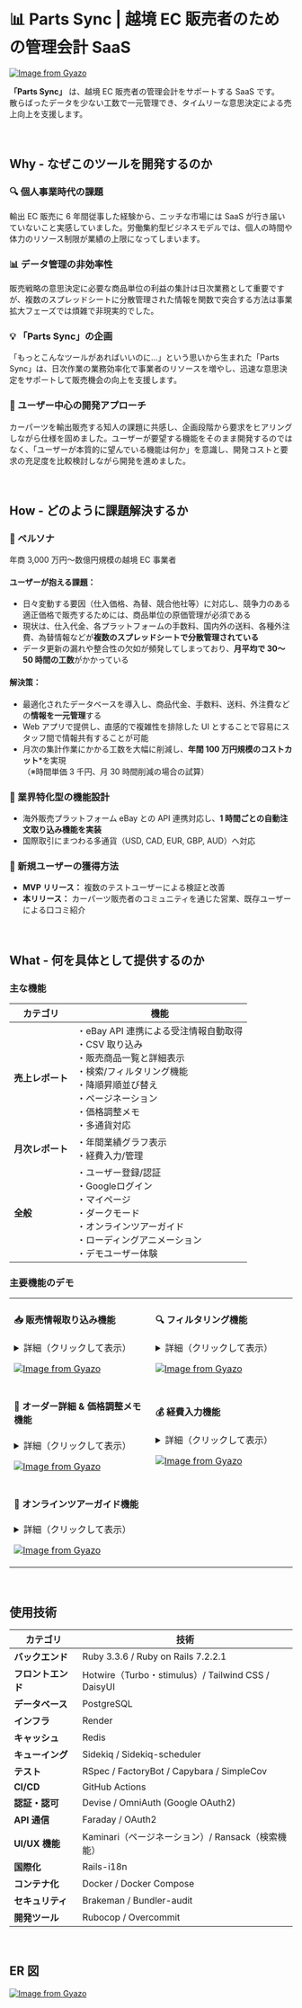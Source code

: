 # 📊 Parts Sync | 越境 EC 販売者のための管理会計 SaaS

[![Image from Gyazo](https://i.gyazo.com/3a721fbb896e886a8c4ef51df114f372.jpg)](https://gyazo.com/3a721fbb896e886a8c4ef51df114f372)

**「Parts Sync」** は、越境 EC 販売者の管理会計をサポートする SaaS です。<br>
散らばったデータを少ない工数で一元管理でき、タイムリーな意思決定による売上向上を支援します。
<br><br><br>

## Why - なぜこのツールを開発するのか

### 🔍 個人事業時代の課題

輸出 EC 販売に 6 年間従事した経験から、ニッチな市場には SaaS が行き届いていないこと実感していました。労働集約型ビジネスモデルでは、個人の時間や体力のリソース制限が業績の上限になってしまいます。

### 📊 データ管理の非効率性

販売戦略の意思決定に必要な商品単位の利益の集計は日次業務として重要ですが、複数のスプレッドシートに分散管理された情報を関数で突合する方法は事業拡大フェーズでは煩雑で非現実的でした。

### 💡 「Parts Sync」の企画

「もっとこんなツールがあればいいのに...」という思いから生まれた「Parts Sync」は、日次作業の業務効率化で事業者のリソースを増やし、迅速な意思決定をサポートして販売機会の向上を支援します。

### 👥 ユーザー中心の開発アプローチ

カーパーツを輸出販売する知人の課題に共感し、企画段階から要求をヒアリングしながら仕様を固めました。ユーザーが要望する機能をそのまま開発するのではなく、「ユーザーが本質的に望んでいる機能は何か」を意識し、開発コストと要求の充足度を比較検討しながら開発を進めました。
<br><br><br>

## How - どのように課題解決するか

### 🎯 ペルソナ

年商 3,000 万円〜数億円規模の越境 EC 事業者<br>

#### ユーザーが抱える課題：

- 日々変動する要因（仕入価格、為替、競合他社等）に対応し、競争力のある適正価格で販売するためには、商品単位の原価管理が必須である
- 現状は、仕入代金、各プラットフォームの手数料、国内外の送料、各種外注費、為替情報などが**複数のスプレッドシートで分散管理されている**
- データ更新の漏れや整合性の欠如が頻発してしまっており、**月平均で 30〜50 時間の工数**がかかっている

#### 解決策：

- 最適化されたデータベースを導入し、商品代金、手数料、送料、外注費などの**情報を一元管理**する
- Web アプリで提供し、直感的で複雑性を排除した UI とすることで容易にスタッフ間で情報共有することが可能
- 月次の集計作業にかかる工数を大幅に削減し、**年間 100 万円規模のコストカット**\*を実現<br>（※時間単価 3 千円、月 30 時間削減の場合の試算）

### 🔧 業界特化型の機能設計

- 海外販売プラットフォーム eBay との API 連携対応し、**1 時間ごとの自動注文取り込み機能を実装**
- 国際取引にまつわる多通貨（USD, CAD, EUR, GBP, AUD）へ対応

### 🚀 新規ユーザーの獲得方法

- **MVP リリース：** 複数のテストユーザーによる検証と改善
- **本リリース：** カーパーツ販売者のコミュニティを通じた営業、既存ユーザーによる口コミ紹介
<br><br><br>

## What - 何を具体として提供するのか <br>

### 主な機能

| カテゴリ         | 機能                                                                                                                                               |
| ---------------- | -------------------------------------------------------------------------------------------------------------------------------------------------- |
| **売上レポート** | ・eBay API 連携による受注情報自動取得<br>・CSV 取り込み<br>・販売商品一覧と詳細表示<br>・検索/フィルタリング機能<br>・降順昇順並び替え<br>・ページネーション<br>・価格調整メモ<br>・多通貨対応 |
| **月次レポート** | ・年間業績グラフ表示<br>・経費入力/管理                                                                                                            |
| **全般**         | ・ユーザー登録/認証<br>・Googleログイン<br>・マイページ<br>・ダークモード<br>・オンラインツアーガイド<br>・ローディングアニメーション<br>・デモユーザー体験                            |

### 主要機能のデモ

<table>
<tr>
<td width="50%">

#### 📥 販売情報取り込み機能

<details>
<summary>詳細（クリックして表示）</summary>
CSV 形式のインポートでは委託先から入手した外注費を DB へ保存します。<br>また、基本情報はプラットフォームの API 経由で自動的に更新されます。Sidekiq+Redis を用いて 1 時間ごとの定期実行を実現しました。
</details>

[![Image from Gyazo](https://i.gyazo.com/5fb5078493a916a67b9e1dcd23478287.gif)](https://gyazo.com/5fb5078493a916a67b9e1dcd23478287)

</td>
<td width="50%">

#### 🔍 フィルタリング機能

<details>
<summary>詳細（クリックして表示）</summary>
Ransack を利用した検索機能です。販売データを日付、注文番号、追跡番号、SKU コードでマルチ検索することができます。<br>アイコンやプレースホルダーを利用することで、情報量を最小限にしつつ、直感的な UI を実現しています。
</details>

[![Image from Gyazo](https://i.gyazo.com/c39aaff5e467c1b1c1f93d1f86959412.gif)](https://gyazo.com/c39aaff5e467c1b1c1f93d1f86959412)

</td>
</tr>
<tr>
<td width="50%">

#### 📝 オーダー詳細 & 価格調整メモ機能

<details>
<summary>詳細（クリックして表示）</summary>
Turbo Frames/Streams & Stimulus を利用することで商品一覧画面からページ遷移せずにモーダル画面表示をしたり、販売金額調整のメモを登録できます。<br>また、HTMLのダイアログ機能を使ってESC キーや、枠外のクリックでモーダルを閉じることができ、再レンダリング不要で青色の価格調整日バッジが一覧画面に記載されます。
</details>

[![Image from Gyazo](https://i.gyazo.com/86e1fcede5b99059502eb51146b6caf3.gif)](https://gyazo.com/86e1fcede5b99059502eb51146b6caf3)

</td>
<td width="50%">

#### 💰 経費入力機能

<details>
<summary>詳細（クリックして表示）</summary>
商品別の利益計算には含めたくない経費で、かつ月次レポートには含めたい項目はこちらで手動入力することができます。<br>一部の委託費用については、CSVインポート時に自動的にこちらの機能へ登録されます。
</details>

[![Image from Gyazo](https://i.gyazo.com/e428dcbca255851103774bf2cc259800.gif)](https://gyazo.com/e428dcbca255851103774bf2cc259800)

</td>
</tr>
<tr>
<td width="50%">

#### 🎯 オンラインツアーガイド機能

<details>
<summary>詳細（クリックして表示）</summary>
Tour.jsのJavaScriptライブラリを利用することで、初めてログインするユーザーに対して視覚的なオンライツアーを提供しています。<br>初回の認知負荷を下げることでユーザー体験を向上させる狙いで導入しました。
</details>

[![Image from Gyazo](https://i.gyazo.com/a2b15bd487d7a6200caee2719c018a15.gif)](https://gyazo.com/a2b15bd487d7a6200caee2719c018a15)

</td>
<td width="50%">
</td>
</tr>
</table>
<br>

## 使用技術

| カテゴリ           | 技術                                               |
| ------------------ | -------------------------------------------------- |
| **バックエンド**   | Ruby 3.3.6 / Ruby on Rails 7.2.2.1                 |
| **フロントエンド** | Hotwire（Turbo・stimulus）/ Tailwind CSS / DaisyUI |
| **データベース**   | PostgreSQL                                         |
| **インフラ**       | Render                                             |
| **キャッシュ**     | Redis                                              |
| **キューイング**   | Sidekiq / Sidekiq-scheduler                        |
| **テスト**         | RSpec / FactoryBot / Capybara / SimpleCov          |
| **CI/CD**          | GitHub Actions                                     |
| **認証・認可**     | Devise / OmniAuth (Google OAuth2)                  |
| **API 通信**       | Faraday / OAuth2                                   |
| **UI/UX 機能**     | Kaminari（ページネーション）/ Ransack（検索機能）  |
| **国際化**         | Rails-i18n                                         |
| **コンテナ化**     | Docker / Docker Compose                            |
| **セキュリティ**   | Brakeman / Bundler-audit                           |
| **開発ツール**     | Rubocop / Overcommit                               |

<br>

## ER 図

[![Image from Gyazo](https://i.gyazo.com/219e7b0c7a3e8d4d4b58e573806667f9.png)](https://gyazo.com/219e7b0c7a3e8d4d4b58e573806667f9)

